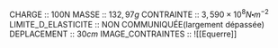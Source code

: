 CHARGE :: 100N
MASSE :: $132,97g$
CONTRAINTE :: $3,590\times 10^{8}N\centerdot m^{-2}$ 
LIMITE_D_ELASTICITE :: NON COMMUNIQUÉE(largement dépassée)
DEPLACEMENT :: $30cm$
IMAGE_CONTRAINTES :: ![[Equerre]]